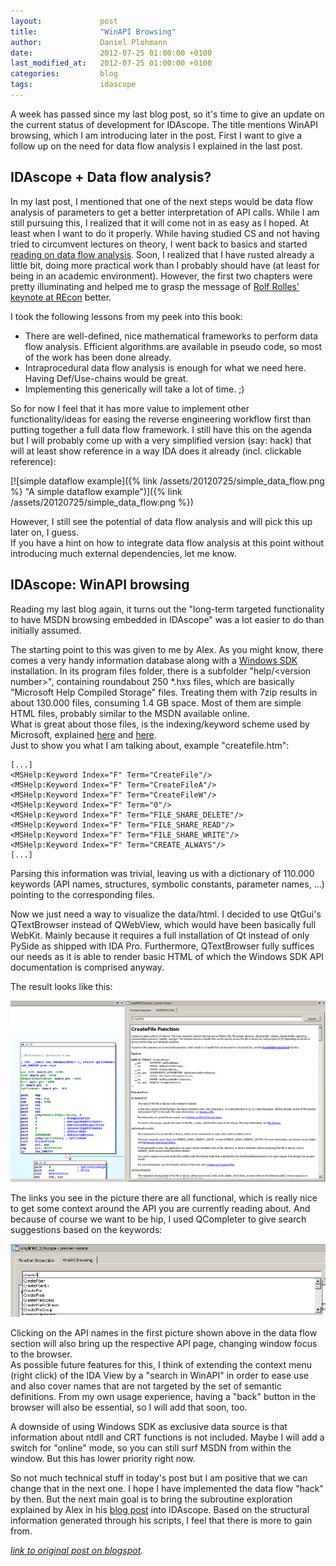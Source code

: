 ```yaml
---
layout:             post
title:              "WinAPI Browsing"
author:             Daniel Plohmann
date:               2012-07-25 01:00:00 +0100
last_modified_at:   2012-07-25 01:00:00 +0100
categories:         blog
tags:               idascope
---
```


A week has passed since my last blog post, so it's time to give an update on the current status of development for IDAscope. 
The title mentions WinAPI browsing, which I am introducing later in the post. 
First I want to give a follow up on the need for data flow analysis I explained in the last post.

## IDAscope + Data flow analysis?

In my last post, I mentioned that one of the next steps would be data flow analysis of parameters to get a better interpretation of API calls. 
While I am still pursuing this, I realized that it will come not in as easy as I hoped. 
At least when I want to do it properly. While having studied CS and not having tried to circumvent lectures on theory, I went back to basics and started [reading on data flow analysis][dataflow book amazon]. 
Soon, I realized that I have rusted already a little bit, doing more practical work than I probably should have (at least for being in an academic environment). 
However, the first two chapters were pretty illuminating and helped me to grasp the message of [Rolf Rolles' keynote at REcon][rolf keynote recon] better.

I took the following lessons from my peek into this book:
 * There are well-defined, nice mathematical frameworks to perform data flow analysis. Efficient algorithms are available in pseudo code, so most of the work has been done already.
 * Intraprocedural data flow analysis is enough for what we need here. Having Def/Use-chains would be great.
 * Implementing this generically will take a lot of time. ;)

So for now I feel that it has more value to implement other functionality/ideas for easing the reverse engineering workflow first than putting together a full data flow framework. 
I still have this on the agenda but I will probably come up with a very simplified version (say: hack) that will at least show reference in a way IDA does it already (incl. clickable reference):

[![simple dataflow example]({% link /assets/20120725/simple_data_flow.png %} "A simple dataflow example")]({% link /assets/20120725/simple_data_flow.png %})

However, I still see the potential of data flow analysis and will pick this up later on, I guess.  
If you have a hint on how to integrate data flow analysis at this point without introducing much external dependencies, let me know.

## IDAscope: WinAPI browsing

Reading my last blog again, it turns out the "long-term targeted functionality to have MSDN browsing embedded in IDAscope" was a lot easier to do than initially assumed.

The starting point to this was given to me by Alex. As you might know, there comes a very handy information database along with a [Windows SDK][windows sdk] installation. 
In its program files folder, there is a subfolder "help/&lt;version number&gt;", containing roundabout 250 *.hxs files, which are basically "Microsoft Help Compiled Storage" files. 
Treating them with 7zip results in about 130.000 files, consuming 1.4 GB space. Most of them are simple HTML files, probably similar to the MSDN available online.  
What is great about those files, is the indexing/keyword scheme used by Microsoft, explained <a href="" target="_blank">here</a> and [here][windows sdk explanation].  
Just to show you what I am talking about, example "createfile.htm":
```
[...]
<MSHelp:Keyword Index="F" Term="CreateFile"/>
<MSHelp:Keyword Index="F" Term="CreateFileA"/>
<MSHelp:Keyword Index="F" Term="CreateFileW"/>
<MSHelp:Keyword Index="F" Term="0"/>
<MSHelp:Keyword Index="F" Term="FILE_SHARE_DELETE"/>
<MSHelp:Keyword Index="F" Term="FILE_SHARE_READ"/>
<MSHelp:Keyword Index="F" Term="FILE_SHARE_WRITE"/>
<MSHelp:Keyword Index="F" Term="CREATE_ALWAYS"/>
[...]
```
Parsing this information was trivial, leaving us with a dictionary of 110.000 keywords (API names, structures, symbolic constants, parameter names, ...) pointing to the corresponding files.  

Now we just need a way to visualize the data/html. I decided to use QtGui's QTextBrowser instead of QWebView, which would have been basically full WebKit. 
Mainly because it requires a full installation of Qt instead of only PySide as shipped with IDA Pro. 
Furthermore, QTextBrowser fully suffices our needs as it is able to render basic HTML of which the Windows SDK API documentation is comprised anyway. 

The result looks like this:

[![WinAPI Browsing](/assets/20120725/winapi_browsing.png "WinAPI Browsing")](/assets/20120725/winapi_browsing.png)

The links you see in the picture there are all functional, which is really nice to get some context around the API you are currently reading about. And because of course we want to be hip, I used QCompleter to give search suggestions based on the keywords:  

[![QCompleter](/assets/20120725/qcomplete.png "QCompleter")](/assets/20120725/qcomplete.png)

Clicking on the API names in the first picture shown above in the data flow section will also bring up the respective API page, changing window focus to the browser.  
As possible future features for this, I think of extending the context menu (right click) of the IDA View by a "search in WinAPI" in order to ease use and also cover names that are not targeted by the set of semantic definitions. 
From my own usage experience, having a "back" button in the browser will also be essential, so I will add that soon, too.

A downside of using Windows SDK as exclusive data source is that information about ntdll and CRT functions is not included. 
Maybe I will add a switch for "online" mode, so you can still surf MSDN from within the window. But this has lower priority right now. 

So not much technical stuff in today's post but I am positive that we can change that in the next one. I hope I have implemented the data flow "hack" by then. 
But the next main goal is to bring the subroutine exploration explained by Alex in his [blog post][alex blog post] into IDAscope. 
Based on the structural information generated through his scripts, I feel that there is more to gain from.

*[link to original post on blogspot][blogspot post].*

[alex blog post]: http://hooked-on-mnemonics.blogspot.de/2012/07/renaming-subroutine-blocks-and.html
[windows sdk explanation]: http://blogs.msdn.com/b/windowssdk/archive/2008/08/27/how-it-works-windows-sdk-documentation-part-1.aspx
[windows sdk]: http://www.microsoft.com/en-us/download/details.aspx?id=8279
[dataflow book amazon]: http://www.amazon.com/Data-Flow-Analysis-Theory-Practice/dp/0849328802
[rolf keynote recon]: http://recon.cx/2012/schedule/events/235.en.html
[blogspot post]: https://pnx-tf.blogspot.com/2012/07/idascope-update-winapi-browsing.html